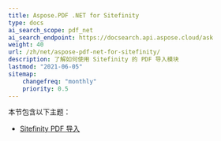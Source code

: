 ```yaml
---
title: Aspose.PDF .NET for Sitefinity
type: docs
ai_search_scope: pdf_net
ai_search_endpoint: https://docsearch.api.aspose.cloud/ask
weight: 40
url: /zh/net/aspose-pdf-net-for-sitefinity/
description: 了解如何使用 Sitefinity 的 PDF 导入模块
lastmod: "2021-06-05"
sitemap:
    changefreq: "monthly"
    priority: 0.5
---
```

本节包含以下主题：

- [Sitefinity PDF 导入](/pdf/zh/net/sitefinity-pdf-import/)